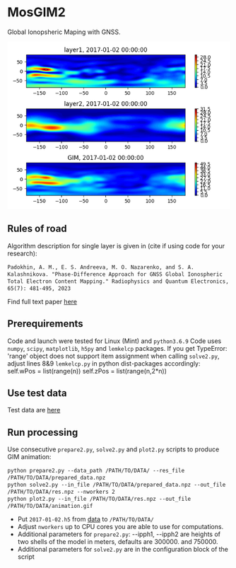 # MosGIM2

Global Ionopsheric Maping with GNSS. 

![MosGIM sample output](animation.gif)

## Rules of road

Algorithm description for single layer is given in (cite if using code for your research): 

    Padokhin, A. M., E. S. Andreeva, M. O. Nazarenko, and S. A. Kalashnikova. "Phase-Difference Approach for GNSS Global Ionospheric Total Electron Content Mapping." Radiophysics and Quantum Electronics, 65(7): 481-495, 2023
    
Find full text paper [here](https://www.researchgate.net/profile/Artem-Padokhin/publication/370183741_Phase-Difference_Approach_for_GNSS_Global_Ionospheric_Total_Electron_Content_Mapping/links/64437a00d749e4340e2cb413/Phase-Difference-Approach-for-GNSS-Global-Ionospheric-Total-Electron-Content-Mapping.pdf)

## Prerequirements 

Code and launch were tested for Linux (Mint) and `python3.6.9`
Code uses `numpy`, `scipy`, `matplotlib`, `h5py` and `lemkelcp` packages.
If you get TypeError: 'range' object does not support item assignment when calling `solve2.py`, adjust lines 8&9 `lemkelcp.py` in python dist-packages accordingly:
self.wPos = list(range(n))
self.zPos = list(range(n,2*n)) 

## Use test data

Test data are [here](https://simurg.space/gen_file?data=obs&date=2017-01-02)

## Run processing

Use consecutive `prepare2.py`,  `solve2.py` and `plot2.py` scripts to produce GIM animation:

    python prepare2.py --data_path /PATH/TO/DATA/ --res_file /PATH/TO/DATA/prepared_data.npz
    python solve2.py --in_file /PATH/TO/DATA/prepared_data.npz --out_file /PATH/TO/DATA/res.npz --nworkers 2
    python plot2.py --in_file /PATH/TO/DATA/res.npz --out_file /PATH/TO/DATA/animation.gif

* Put `2017-01-02.h5` from [data](https://simurg.space/gen_file?data=obs&date=2017-01-02) to `/PATH/TO/DATA/` 
* Adjust `nworkers` up to CPU cores you are able to use for computations.
* Additional parameters for `prepare2.py`: --ipph1, --ipph2 are heights of two shells of the model in meters, defaults are 300000. and 750000.
* Additional parameters for `solve2.py` are in the configuration block of the script
